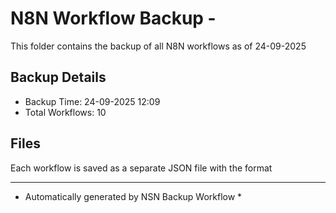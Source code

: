 # N8N Workflow Backup - 
This folder contains the backup of all N8N workflows as of 24-09-2025

## Backup Details
- Backup Time: 24-09-2025 12:09
- Total Workflows: 10

## Files
Each workflow is saved as a separate JSON file with the format

-----------
* Automatically generated by NSN Backup Workflow *